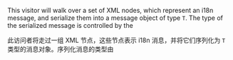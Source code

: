 This visitor will walk over a set of XML nodes, which represent an i18n message, and serialize
them into a message object of type `T`.
The type of the serialized message is controlled by the

此访问者将走过一组 XML 节点，这些节点表示 i18n 消息，并将它们序列化为 `T`
类型的消息对象。序列化消息的类型由